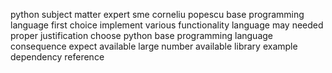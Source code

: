 python subject matter expert sme corneliu popescu base programming language first choice implement various functionality language may needed proper justification choose python base programming language consequence expect available large number available library example dependency reference